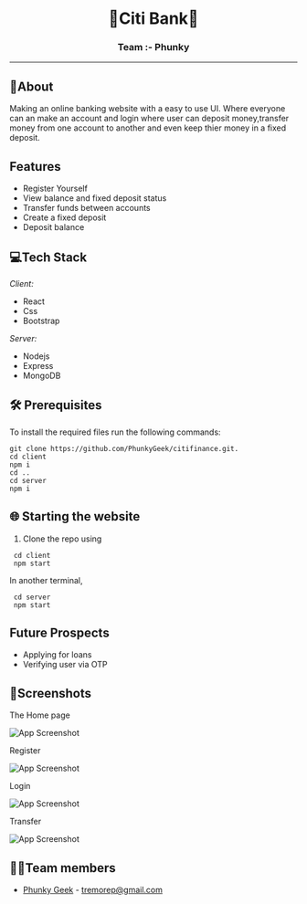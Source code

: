 <p>
<h1 align = "center" > <strong>🏦Citi Bank🏦 </strong> <br>
<h3 align = "center">Team :- Phunky
 <hr>
</p>

## 📝About
Making an online banking website with a easy to use UI. Where everyone can an make an account and login where user can deposit money,transfer money from one account to another and even keep thier money in a fixed deposit.

## Features
 
 - Register Yourself
 - View balance and fixed deposit status
 - Transfer funds between accounts
 - Create a fixed deposit
 - Deposit balance

## 💻Tech Stack

*Client:* 
 - React 
 - Css 
 - Bootstrap

*Server:* 
 - Nodejs 
 - Express 
 - MongoDB


##  🛠 Prerequisites
To install the required files run the following commands:
```
git clone https://github.com/PhunkyGeek/citifinance.git.  
cd client           
npm i
cd ..
cd server
npm i
```
 
## 🌐 Starting the website
1. Clone the repo using 
 ```
  cd client
  npm start
 ```
 In another terminal,
 ```
  cd server
  npm start
```

## Future Prospects
 - Applying for loans
 - Verifying user via OTP

## 📸Screenshots

The Home page

![App Screenshot](https://github.com/ParthShirole/THF-Bank/blob/main/client/src/assets/Home.jpeg)

Register

![App Screenshot](https://github.com/ParthShirole/THF-Bank/blob/main/client/src/assets/Register.jpg)

Login

![App Screenshot](https://github.com/ParthShirole/THF-Bank/blob/main/client/src/assets/Login.jpg)

Transfer

![App Screenshot](https://github.com/ParthShirole/THF-Bank/blob/main/client/src/assets/Transfer.jpg)


## 🧑‍💻Team members
- [Phunky Geek](https://github.com/PhunkyGeek) - tremorep@gmail.com
